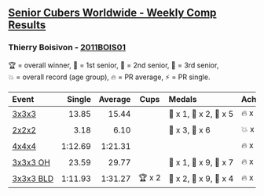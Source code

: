 <style>table {white-space: nowrap;}</style>

## [Senior Cubers Worldwide - Weekly Comp Results](/scw-comp/results/)
### Thierry Boisivon - [2011BOIS01](https://www.worldcubeassociation.org/persons/2011BOIS01)

<span style="white-space: nowrap;">🏆 = overall winner</span>, <span style="white-space: nowrap;">🥇 = 1st senior</span>, <span style="white-space: nowrap;">🥈 = 2nd senior</span>, <span style="white-space: nowrap;">🥉 = 3rd senior</span>, <span style="white-space: nowrap;">💥 = overall record (age group)</span>, <span style="white-space: nowrap;">🔥 = PR average</span>, <span style="white-space: nowrap;">⚡ = PR single</span>.

| Event | Single | Average | Cups | Medals | Achievements|
| :-- | --: | --: | :--: | :-- | :-- |
| [3x3x3](333.md) | 13.85 | 15.44 |  | 🥇 x 1, 🥈 x 2, 🥉 x 5 | 🔥 x 3, ⚡ x 6 |
| [2x2x2](222.md) | 3.18 | 6.10 |  | 🥈 x 3, 🥉 x 6 | 💥 x 1, 🔥 x 3, ⚡ x 5 |
| [4x4x4](444.md) | 1:12.69 | 1:21.31 |  |  | 🔥 x 2, ⚡ x 3 |
| [3x3x3 OH](333oh.md) | 23.59 | 29.77 |  | 🥇 x 1, 🥈 x 9, 🥉 x 7 | 🔥 x 8, ⚡ x 3 |
| [3x3x3 BLD](333bf.md) | 1:11.93 | 1:31.27 | 🏆 x 2 | 🥇 x 2, 🥈 x 9, 🥉 x 4 | 🔥 x 3, ⚡ x 2 |

<!-- Global site tag (gtag.js) - Google Analytics -->
<script async src="https://www.googletagmanager.com/gtag/js?id=UA-86348435-3"></script>
<script>window.dataLayer = window.dataLayer || []; function gtag() {dataLayer.push(arguments);} gtag('js', new Date()); gtag('config', 'UA-86348435-3');</script>
